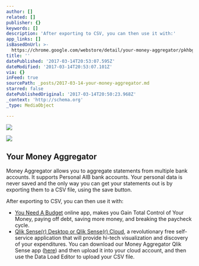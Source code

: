 ```yaml
---
author: []
related: []
publisher: {}
keywords: []
description: 'After exporting to CSV, you can then use it with:'
app_links: []
isBasedOnUrl: >-
  https://chrome.google.com/webstore/detail/your-money-aggregator/pkhbgealgppobjjkeahfgknimjonelkn?hl=en
title: ''
datePublished: '2017-03-14T20:53:07.595Z'
dateModified: '2017-03-14T20:53:07.101Z'
via: {}
inFeed: true
sourcePath: _posts/2017-03-14-your-money-aggregator.md
starred: false
datePublishedOriginal: '2017-03-14T20:50:23.968Z'
_context: 'http://schema.org'
_type: MediaObject

---
```

![](https://the-grid-user-content.s3-us-west-2.amazonaws.com/4eae5abf-9eb2-4907-aed7-bb382fe679f3.jpg)

<article style=""><img src="https://imgflo.herokuapp.com/graph/2b2431f8e7ba7b0/155f5cd0af4f3023360e992e02a4796e/noop?input=https%3A%2F%2Flh3.googleusercontent.com%2FjS9rZc_fIj8xiG2J2X6oO_7EHxr7mpobuw1ai3SBX-bYmqT7Lsf9S-lV00d48ap832mK5jvDKA%3Ds128-h128-e365" /><h1>Your Money Aggregator</h1><p>Money Aggregator allows you to aggregate statements from multiple bank accounts.  It supports Personal AIB bank accounts. Your personal data is never saved and the only way you can get your statements out is by exporting them to a CSV file, using the save button. </p></article>

After exporting to CSV, you can then use it with:

* [You Need A Budget][0] online app, makes you Gain Total Control of Your Money, paying off debt, saving more money, and breaking the paycheck cycle.
* [Qlik Sense(r) Desktop or Qlik Sense(r) Cloud][1], a revolutionary free self-service application that will provide hi-tech visualization and discovery of your expenditures. You can download our Money Aggregator Qlik Sense app ([here][2]) and then upload it into your cloud account, and then use the Data Load Editor to upload your CSV file.

[0]: https://www.youneedabudget.com/
[1]: http://www.qlik.com/us/try-or-buy/
[2]: chrome-extension://pkhbgealgppobjjkeahfgknimjonelkn/include/Your%20Money%20Aggregator.qvf